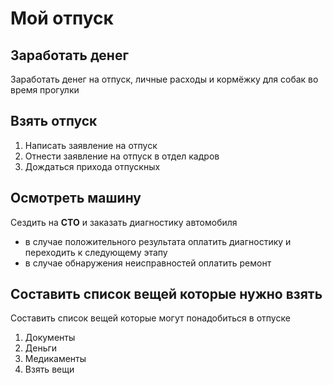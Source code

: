 # Мой отпуск 

## Заработать денег

Заработать денег на отпуск, личные расходы и кормёжку для собак во время прогулки

## Взять отпуск
1. Написать заявление на отпуск 
2. Отнести заявление на отпуск в отдел кадров
3. Дождаться прихода отпускных

## Осмотреть машину 
Сездить на **СТО** и заказать диагностику автомобиля
* в случае положительного результата оплатить диагностику и переходить к следующему этапу
* в случае обнаружения неисправностей оплатить ремонт 

## Составить список вещей которые нужно взять 
Составить список вещей которые могут понадобиться в отпуске 
1. Документы 
2. Деньги
3. Медикаменты
4. Взять вещи  